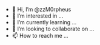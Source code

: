 - 👋 Hi, I’m @zzM0rpheus
- 👀 I’m interested in ...
- 🌱 I’m currently learning ...
- 💞️ I’m looking to collaborate on ...
- 📫 How to reach me ...

<!---
zzM0rpheus/zzM0rpheus is a ✨ special ✨ repository because its `README.md` (this file) appears on your GitHub profile.
You can click the Preview link to take a look at your changes.
--->
